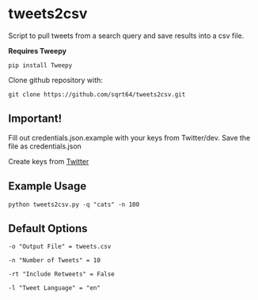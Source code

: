 # tweets2csv
Script to pull tweets from a search query  and save results into a csv file.

__Requires Tweepy__

    pip install Tweepy

Clone github repository with:

    git clone https://github.com/sqrt64/tweets2csv.git

## Important!

Fill out credentials.json.example with your keys from Twitter/dev. Save the file as credentials.json

Create keys from [Twitter](https://apps.twitter.com/)


## Example Usage


    python tweets2csv.py -q "cats" -n 100

## Default Options

    -o "Output File" = tweets.csv

	-n "Number of Tweets" = 10

	-rt "Include Retweets" = False

	-l "Tweet Language" = "en"

